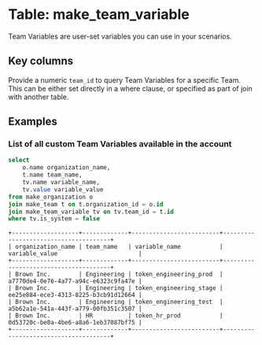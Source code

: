 # Table: make_team_variable

Team Variables are user-set variables you can use in your scenarios.

## Key columns
Provide a numeric `team_id` to query Team Variables for a specific Team. This can be either set directly in a where clause, or specified as part of join with another table.

## Examples

### List of all custom Team Variables available in the account

```sql
select
    o.name organization_name,
    t.name team_name,
    tv.name variable_name,
    tv.value variable_value
from make_organization o
join make_team t on t.organization_id = o.id
join make_team_variable tv on tv.team_id = t.id
where tv.is_system = false
```

```
+-------------------+-------------+-------------------------+--------------------------------------+
| organization_name | team_name   | variable_name           | variable_value                       |
+-------------------+-------------+-------------------------+--------------------------------------+
| Brown Inc.        | Engineering | token_engineering_prod  | a7770de4-0e76-4a77-a94c-e6323c9fa47e |
| Brown Inc.        | Engineering | token_engineering_stage | ee25e884-ece3-4313-8225-b3cb91d12664 |
| Brown Inc.        | Engineering | token_engineering_test  | a5b62a1e-541a-443f-a779-00fb351c3507 |
| Brown Inc.        | HR          | token_hr_prod           | 0d53720c-be0a-4be6-a8a6-1eb37087bf75 |
+-------------------+-------------+-------------------------+--------------------------------------+
```
